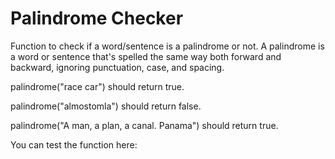 # Palindrome Checker

Function to check if a word/sentence is a palindrome or not.
A palindrome is a word or sentence that's spelled the same way both forward and backward, ignoring punctuation, case, and spacing.

palindrome("race car") should return true.

palindrome("almostomla") should return false.

palindrome("A man, a plan, a canal. Panama") should return true.

You can test the function here: 
